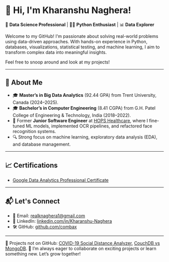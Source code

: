 # 👋 Hi, I'm Kharanshu Naghera!

🎯 **Data Science Professional** | 🧑‍💻 **Python Enthusiast** | 📊 **Data Explorer**

Welcome to my GitHub! I'm passionate about solving real-world problems using data-driven approaches. With hands-on experience in Python, databases, visualizations, statistical testing, and machine learning, I aim to transform complex data into meaningful insights.

Feel free to snoop around and look at my projects!

---

## 🌟 About Me
- 🎓 **Master’s in Big Data Analytics** (92.44 GPA) from Trent University, Canada (2024–2025).
- 🎓 **Bachelor’s in Computer Engineering** (8.41 CGPA) from G.H. Patel College of Engineering & Technology, India (2018–2022).
- 🏢 Former **Junior Software Engineer** at [HOPS Healthcare](https://hops.healthcare/), where I fine-tuned ML models, implemented OCR pipelines, and refactored face recognition systems.
- 🔍 Strong focus on machine learning, exploratory data analysis (EDA), and database management.

---

## 📈 Certifications
- [Google Data Analytics Professional Certificate](https://www.coursera.org/account/accomplishments/specialization/VX5NEEAVLEGG)

---

## 📬 Let's Connect
- 📧 Email: [realknaghera1@gmail.com](mailto:realknaghera1@gmail.com)
- 💼 LinkedIn: [linkedin.com/in/Kharanshu-Naghera](https://www.linkedin.com/in/kharanshu-naghera-83035b1a6/)
- 🛠 GitHub: [github.com/combax](https://github.com/combax)

---

📌 Projects not on GitHub: [COVID-19 Social Distance Analyzer](https://colab.research.google.com/drive/1g7JUZnr8ZC5PN4JWEyGqriQOA5JFJo43?usp=sharing), [CouchDB vs MongoDB](https://imaginative-daifuku-aa90ae.netlify.app/).
🚀 I’m always eager to collaborate on exciting projects or learn something new. Let’s grow together!
